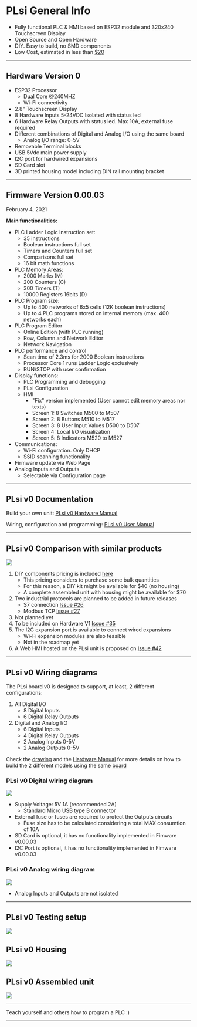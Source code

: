 # **PLsi General Info**

+ Fully functional PLC & HMI based on ESP32 module and 320x240 Touchscreen Display  
+ Open Source and Open Hardware
+ DIY. Easy to build, no SMD components
+ Low Cost, estimated in less than [$20](hard/v0/)

-----------------------------------------------------------------------------------------

## Hardware Version 0

- ESP32 Processor
	+ Dual Core @240MHZ
	+ Wi-Fi connectivity
- 2.8" Touchscreen Display
- 8 Hardware Inputs 5-24VDC Isolated with status led
- 6 Hardware Relay Outputs with status led. Max 10A, external fuse required
- Different combinations of Digital and Analog I/O using the same board
	+ Analog I/O range: 0-5V 
- Removable Terminal blocks
- USB 5Vdc main power supply
- I2C port for hardwired expansions
- SD Card slot
- 3D printed housing model including DIN rail mounting bracket

-----------------------------------------------------------------------------------------

## Firmware Version 0.00.03
February 4, 2021

**Main functionalities:**

- PLC Ladder Logic Instruction set: 
	+ 35 instructions
	+ Boolean instructions full set
	+ Timers and Counters full set
	+ Comparisons full set
	+ 16 bit math functions
- PLC Memory Areas:
	+ 2000 Marks (M)
	+ 200 Counters (C) 
	+ 300 Timers (T)
	+ 10000 Registers 16bits (D)
- PLC Program size:
	+ Up to 400 networks of 6x5 cells (12K boolean instructions)
	+ Up to 4 PLC programs stored on internal memory (max. 400 networks each)
- PLC Program Editor
	+ Online Edition (with PLC running)
	+ Row, Column and Network Editor
	+ Network Navigation
- PLC performance and control
	+ Scan time of 2.3ms for 2000 Boolean instructions
	+ Processor Core 1 runs Ladder Logic exclusively
	+ RUN/STOP with user confirmation
- Display functions:
	+ PLC Programming and debugging
	+ PLsi Configuration
	+ HMI
		- "Fix" version implemented (User cannot edit memory areas nor texts)
		- Screen 1: 8 Switches M500 to M507
		- Screen 2: 8 Buttons  M510 to M517
		- Screen 3: 8 User Input Values D500 to D507 
		- Screen 4: Local I/O visualization
		- Screen 5: 8 Indicators M520 to M527
- Communications:
	+ Wi-Fi configuration. Only DHCP
	+ SSID scanning functionality
- Firmware update via Web Page
- Analog Inputs and Outputs
	+ Selectable via Configuration page

-----------------------------------------------------------------------------------------

## PLsi v0 Documentation

Build your own unit: [PLsi v0 Hardware Manual](./doc/PLsi_v0_Hardware_Manual.pdf)

Wiring, configuration and programming: [PLsi v0 User Manual](./doc/PLsi_v0_User_Manual.pdf)

 <!---
Or watch the Youtube videos: 
 + [Building a PLsi v0 - EN](https://www.youtube.com)
 + [Building a PLsi v0 - SP](https://www.youtube.com)
 + [Configuring and Programming a PLsi v0 - EN](https://www.youtube.com)
 + [Configuring and Programming a PLsi v0 - SP](https://www.youtube.com)
-->
-----------------------------------------------------------------------------------------

## PLsi v0 Comparison with similar products

![](./doc/PLsi_comparison.png)

 1. DIY components pricing is included [here](hard/v0/)
 	- This pricing considers to purchase some bulk quantities
 	- For this reason, a DIY kit might be available for $40 (no housing)
 	- A complete assembled unit with housing might be available for $70
 2. Two industrial protocols are planned to be added in future releases
 	- S7 connection [Issue #26](https://github.com/ElPercha/PLsi/issues/26)
	- Modbus TCP [Issue #27](https://github.com/ElPercha/PLsi/issues/27)
 3. Not planned yet
 4. To be included on Hardware V1 [Issue #35](https://github.com/ElPercha/PLsi/issues/35)
 5. The I2C expansion port is available to connect wired expansions
 	- Wi-Fi expansion modules are also feasible
	- Not in the roadmap yet
 6. A Web HMI hosted on the PLsi unit is proposed on [Issue #42](https://github.com/ElPercha/PLsi/issues/42)

-----------------------------------------------------------------------------------------

## PLsi v0 Wiring diagrams

The PLsi board v0 is designed to support, at least, 2 different configurations:
 1. All Digital I/O
 	- 8 Digital Inputs
	- 6 Digital Relay Outputs
 2. Digital and Analog I/O
 	- 6 Digital Inputs
	- 4 Digital Relay Outputs
 	- 2 Analog Inputs 0-5V
 	- 2 Analog Outputs 0-5V
 
Check the [drawing](./hard/v0/board/schematic/Schematic_PLsi_v0_2021-01-02.pdf) and the [Hardware Manual](./doc/PLsi_v0_Hardware_Manual.pdf) for more details on how to build the 2 different models using the same [board](./hard/v0/board/pictures/PLsi_board.svg)

### PLsi v0 Digital wiring diagram 

![](./doc/PLsi_wiring_digital.svg)

+ Supply Voltage: 5V 1A (recommended 2A)
	- Standard Micro USB type B connector
+ External fuse or fuses are required to protect the Outputs circuits
	- Fuse size has to be calculated considering a total MAX consumtion of 10A
+ SD Card is optional, it has no functionality implemented in Fimware v0.00.03
+ I2C Port is optional, it has no functionality implemented in Fimware v0.00.03

### PLsi v0 Analog wiring diagram

![](./doc/PLsi_wiring_analog.svg)

+ Analog Inputs and Outputs are not isolated

-----------------------------------------------------------------------------------------

## PLsi v0 Testing setup 

![](./hard/v0/board/pictures/PLsi_04.jpg)

## PLsi v0 Housing

![](./hard/v0/housing/pictures/PLsi_v0-Assembly.png)

## PLsi v0 Assembled unit

![](./hard/v0/housing/pictures/4.png)

-----------------------------------------------------------------------------------------

Teach yourself and others how to program a PLC :)

-----------------------------------------------------------------------------------------
